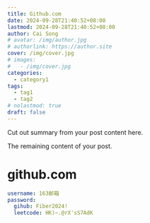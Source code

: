 ```yaml
---
title: Github.com
date: 2024-09-28T21:40:52+08:00
lastmod: 2024-09-28T21:40:52+08:00
author: Cai Song
# avatar: /img/author.jpg
# authorlink: https://author.site
cover: /img/cover.jpg
# images:
#   - /img/cover.jpg
categories:
  - category1
tags:
  - tag1
  - tag2
# nolastmod: true
draft: false
---
```


Cut out summary from your post content here.

<!--more-->

The remaining content of your post.
# github.com
```yaml
username: 163邮箱
password: 
  gihub: Fiber2024!
  leetcode: HK)~.@rX'sS7AdK
```